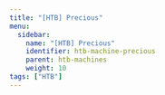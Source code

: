 ```yaml
---
title: "[HTB] Precious"
menu:
  sidebar:
    name: "[HTB] Precious"
    identifier: htb-machine-precious
    parent: htb-machines
    weight: 10
tags: ["HTB"]
---
```

